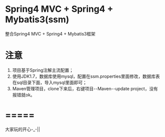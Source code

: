 # Spring4 MVC + Spring4 + Mybatis3(ssm)
整合Spring4 MVC + Spring4 + Mybatis3框架
# 注意
1. 项目基于Spring注解主流配置；
2. 使用JDK1.7，数据库使用mysql，配置在ssm.properties里面修改，数据库表在sql目录下面，导入mysql里面即可；
3. Maven管理项目，clone下来后，右键项目--Maven--update project，没有报错就ok。

# =====
大家玩的开心-_-||

